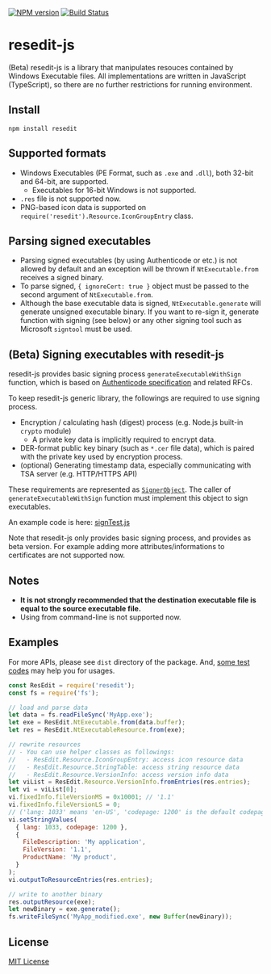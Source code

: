 [![NPM version](https://badge.fury.io/js/resedit.svg)](https://www.npmjs.com/package/resedit)
[![Build Status](https://travis-ci.org/jet2jet/resedit-js.svg?branch=master)](https://travis-ci.org/jet2jet/resedit-js)

# resedit-js

(Beta) resedit-js is a library that manipulates resouces contained by Windows Executable files. All implementations are written in JavaScript (TypeScript), so there are no further restrictions for running environment.

## Install

```
npm install resedit
```

## Supported formats

- Windows Executables (PE Format, such as `.exe` and `.dll`), both 32-bit and 64-bit, are supported.
  - Executables for 16-bit Windows is not supported.
- `.res` file is not supported now.
- PNG-based icon data is supported on `require('resedit').Resource.IconGroupEntry` class.

## Parsing signed executables

- Parsing signed executables (by using Authenticode or etc.) is not allowed by default and an exception will be thrown if `NtExecutable.from` receives a signed binary.
- To parse signed, `{ ignoreCert: true }` object must be passed to the second argument of `NtExecutable.from`.
- Although the base executable data is signed, `NtExecutable.generate` will generate unsigned executable binary. If you want to re-sign it, generate function with signing (see below) or any other signing tool such as Microsoft `signtool` must be used.

## (Beta) Signing executables with resedit-js

resedit-js provides basic signing process `generateExecutableWithSign` function, which is based on [Authenticode specification](https://download.microsoft.com/download/9/c/5/9c5b2167-8017-4bae-9fde-d599bac8184a/authenticode_pe.docx) and related RFCs.

To keep resedit-js generic library, the followings are required to use signing process.

- Encryption / calculating hash (digest) process (e.g. Node.js built-in `crypto` module)
  - A private key data is implicitly required to encrypt data.
- DER-format public key binary (such as `*.cer` file data), which is paired with the private key used by encryption process.
- (optional) Generating timestamp data, especially communicating with TSA server (e.g. HTTP/HTTPS API)

These requirements are represented as [`SignerObject`](./src/main/sign/SignerObject.ts). The caller of `generateExecutableWithSign` function must implement this object to sign executables.

An example code is here: [signTest.js](./examples/sign/signTest.js)

Note that resedit-js only provides basic signing process, and provides as beta version. For example adding more attributes/informations to certificates are not supported now.

## Notes

- **It is not strongly recommended that the destination executable file is equal to the source executable file.**
- Using from command-line is not supported now.

## Examples

For more APIs, please see `dist` directory of the package. And, [some test codes](./src/test) may help you for usages.

```js
const ResEdit = require('resedit');
const fs = require('fs');

// load and parse data
let data = fs.readFileSync('MyApp.exe');
let exe = ResEdit.NtExecutable.from(data.buffer);
let res = ResEdit.NtExecutableResource.from(exe);

// rewrite resources
// - You can use helper classes as followings:
//   - ResEdit.Resource.IconGroupEntry: access icon resource data
//   - ResEdit.Resource.StringTable: access string resource data
//   - ResEdit.Resource.VersionInfo: access version info data
let viList = ResEdit.Resource.VersionInfo.fromEntries(res.entries);
let vi = viList[0];
vi.fixedInfo.fileVersionMS = 0x10001; // '1.1'
vi.fixedInfo.fileVersionLS = 0;
// ('lang: 1033' means 'en-US', 'codepage: 1200' is the default codepage)
vi.setStringValues(
  { lang: 1033, codepage: 1200 },
  {
    FileDescription: 'My application',
    FileVersion: '1.1',
    ProductName: 'My product',
  }
);
vi.outputToResourceEntries(res.entries);

// write to another binary
res.outputResource(exe);
let newBinary = exe.generate();
fs.writeFileSync('MyApp_modified.exe', new Buffer(newBinary));
```

## License

[MIT License](./LICENSE)
